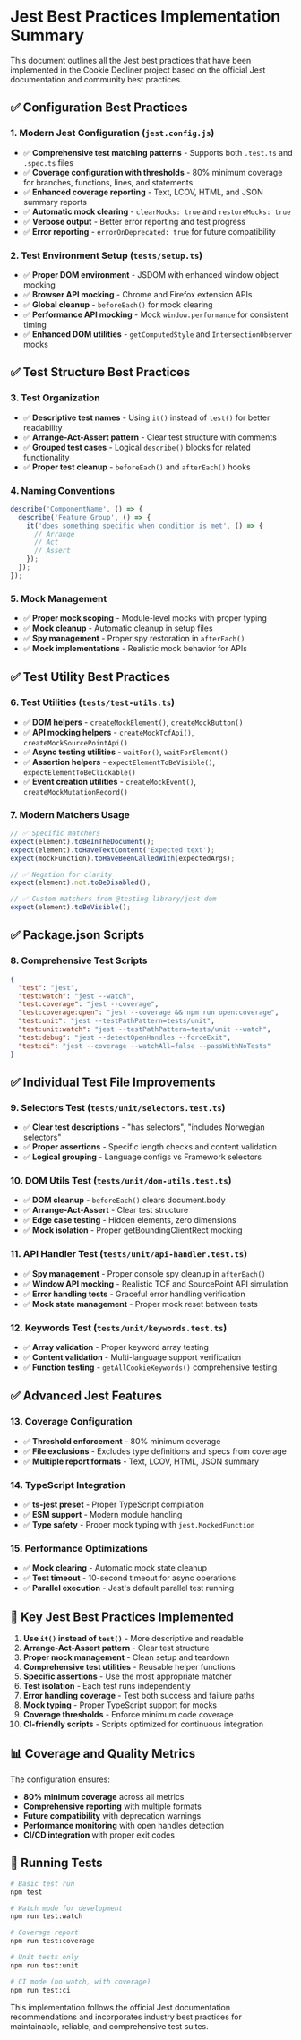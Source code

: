 # Jest Best Practices Implementation Summary

This document outlines all the Jest best practices that have been implemented in the Cookie Decliner project based on the official Jest documentation and community best practices.

## ✅ Configuration Best Practices

### 1. **Modern Jest Configuration (`jest.config.js`)**
- ✅ **Comprehensive test matching patterns** - Supports both `.test.ts` and `.spec.ts` files
- ✅ **Coverage configuration with thresholds** - 80% minimum coverage for branches, functions, lines, and statements
- ✅ **Enhanced coverage reporting** - Text, LCOV, HTML, and JSON summary reports
- ✅ **Automatic mock clearing** - `clearMocks: true` and `restoreMocks: true`
- ✅ **Verbose output** - Better error reporting and test progress
- ✅ **Error reporting** - `errorOnDeprecated: true` for future compatibility

### 2. **Test Environment Setup (`tests/setup.ts`)**
- ✅ **Proper DOM environment** - JSDOM with enhanced window object mocking
- ✅ **Browser API mocking** - Chrome and Firefox extension APIs
- ✅ **Global cleanup** - `beforeEach()` for mock clearing
- ✅ **Performance API mocking** - Mock `window.performance` for consistent timing
- ✅ **Enhanced DOM utilities** - `getComputedStyle` and `IntersectionObserver` mocks

## ✅ Test Structure Best Practices

### 3. **Test Organization**
- ✅ **Descriptive test names** - Using `it()` instead of `test()` for better readability
- ✅ **Arrange-Act-Assert pattern** - Clear test structure with comments
- ✅ **Grouped test cases** - Logical `describe()` blocks for related functionality
- ✅ **Proper test cleanup** - `beforeEach()` and `afterEach()` hooks

### 4. **Naming Conventions**
```typescript
describe('ComponentName', () => {
  describe('Feature Group', () => {
    it('does something specific when condition is met', () => {
      // Arrange
      // Act  
      // Assert
    });
  });
});
```

### 5. **Mock Management**
- ✅ **Proper mock scoping** - Module-level mocks with proper typing
- ✅ **Mock cleanup** - Automatic cleanup in setup files
- ✅ **Spy management** - Proper spy restoration in `afterEach()`
- ✅ **Mock implementations** - Realistic mock behavior for APIs

## ✅ Test Utility Best Practices

### 6. **Test Utilities (`tests/test-utils.ts`)**
- ✅ **DOM helpers** - `createMockElement()`, `createMockButton()`
- ✅ **API mocking helpers** - `createMockTcfApi()`, `createMockSourcePointApi()`
- ✅ **Async testing utilities** - `waitFor()`, `waitForElement()`
- ✅ **Assertion helpers** - `expectElementToBeVisible()`, `expectElementToBeClickable()`
- ✅ **Event creation utilities** - `createMockEvent()`, `createMockMutationRecord()`

### 7. **Modern Matchers Usage**
```typescript
// ✅ Specific matchers
expect(element).toBeInTheDocument();
expect(element).toHaveTextContent('Expected text');
expect(mockFunction).toHaveBeenCalledWith(expectedArgs);

// ✅ Negation for clarity  
expect(element).not.toBeDisabled();

// ✅ Custom matchers from @testing-library/jest-dom
expect(element).toBeVisible();
```

## ✅ Package.json Scripts

### 8. **Comprehensive Test Scripts**
```json
{
  "test": "jest",
  "test:watch": "jest --watch",
  "test:coverage": "jest --coverage", 
  "test:coverage:open": "jest --coverage && npm run open:coverage",
  "test:unit": "jest --testPathPattern=tests/unit",
  "test:unit:watch": "jest --testPathPattern=tests/unit --watch",
  "test:debug": "jest --detectOpenHandles --forceExit",
  "test:ci": "jest --coverage --watchAll=false --passWithNoTests"
}
```

## ✅ Individual Test File Improvements

### 9. **Selectors Test (`tests/unit/selectors.test.ts`)**
- ✅ **Clear test descriptions** - "has selectors", "includes Norwegian selectors"
- ✅ **Proper assertions** - Specific length checks and content validation
- ✅ **Logical grouping** - Language configs vs Framework selectors

### 10. **DOM Utils Test (`tests/unit/dom-utils.test.ts`)**
- ✅ **DOM cleanup** - `beforeEach()` clears document.body
- ✅ **Arrange-Act-Assert** - Clear test structure
- ✅ **Edge case testing** - Hidden elements, zero dimensions
- ✅ **Mock isolation** - Proper getBoundingClientRect mocking

### 11. **API Handler Test (`tests/unit/api-handler.test.ts`)**
- ✅ **Spy management** - Proper console spy cleanup in `afterEach()`
- ✅ **Window API mocking** - Realistic TCF and SourcePoint API simulation
- ✅ **Error handling tests** - Graceful error handling verification
- ✅ **Mock state management** - Proper mock reset between tests

### 12. **Keywords Test (`tests/unit/keywords.test.ts`)**
- ✅ **Array validation** - Proper keyword array testing
- ✅ **Content validation** - Multi-language support verification
- ✅ **Function testing** - `getAllCookieKeywords()` comprehensive testing

## ✅ Advanced Jest Features

### 13. **Coverage Configuration**
- ✅ **Threshold enforcement** - 80% minimum coverage
- ✅ **File exclusions** - Excludes type definitions and specs from coverage
- ✅ **Multiple report formats** - Text, LCOV, HTML, JSON summary

### 14. **TypeScript Integration**
- ✅ **ts-jest preset** - Proper TypeScript compilation
- ✅ **ESM support** - Modern module handling
- ✅ **Type safety** - Proper mock typing with `jest.MockedFunction`

### 15. **Performance Optimizations**
- ✅ **Mock clearing** - Automatic mock state cleanup
- ✅ **Test timeout** - 10-second timeout for async operations
- ✅ **Parallel execution** - Jest's default parallel test running

## 🎯 Key Jest Best Practices Implemented

1. **Use `it()` instead of `test()`** - More descriptive and readable
2. **Arrange-Act-Assert pattern** - Clear test structure
3. **Proper mock management** - Clean setup and teardown
4. **Comprehensive test utilities** - Reusable helper functions
5. **Specific assertions** - Use the most appropriate matcher
6. **Test isolation** - Each test runs independently
7. **Error handling coverage** - Test both success and failure paths
8. **Mock typing** - Proper TypeScript support for mocks
9. **Coverage thresholds** - Enforce minimum code coverage
10. **CI-friendly scripts** - Scripts optimized for continuous integration

## 📊 Coverage and Quality Metrics

The configuration ensures:
- **80% minimum coverage** across all metrics
- **Comprehensive reporting** with multiple formats
- **Future compatibility** with deprecation warnings
- **Performance monitoring** with open handles detection
- **CI/CD integration** with proper exit codes

## 🚀 Running Tests

```bash
# Basic test run
npm test

# Watch mode for development
npm run test:watch

# Coverage report
npm run test:coverage

# Unit tests only
npm run test:unit

# CI mode (no watch, with coverage)
npm run test:ci
```

This implementation follows the official Jest documentation recommendations and incorporates industry best practices for maintainable, reliable, and comprehensive test suites.